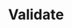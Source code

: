 ---
# -------------------------- #
#        CONTENT TYPE        #
# -------------------------- #

product-type: "import-api"
content-type: "api-object"
endpoint: "validate"
version: "2"
order: 1


# -------------------------- #
#        OBJECT INFO         #
# -------------------------- #

title: "Validate"
description: "{{ api.core-objects.validate.object-description | flatify }}"
endpoint-url: "/import/validate"


# -------------------------- #
#        VERSION INFO        #
# -------------------------- #

latest-version: "2"
versions:
  - number: "2"
    deprecated: false

# -------------------------- #
#      AVAILABLE METHODS     #
# -------------------------- #

available-methods:
  - id: "validate-request"
    title: "Validate request"
    method: "post"
    short: "{{ api.core-objects.validate.description | flatify }}"


# -------------------------- #
#      OBJECT ATTRIBUTES     #
# -------------------------- #

## The copy for these attributes lives in:
## _data/import-api/general.yml

object-attributes:
  - name: "client_id"
    type: "integer"
    description: "{{ general.attributes.client-id }}"
    value: "7723"

  - name: "table_name"
    type: "string"
    description: "{{ general.attributes.table-name }}"
    value: "customers"

  - name: "sequence"
    type: "integer"
    description: "{{ general.attributes.sequence }}"
    value: ""

  - name: "action"
    type: "string"
    description: "This will always be `upsert`."
    value: "upsert"

  - name: "key_names"
    type: "array"
    description: "{{ general.attributes.key-names }}"
    value: "id"

  - name: "data"
    type: "object"
    description: "{{ general.attributes.data | flatify }}"
---